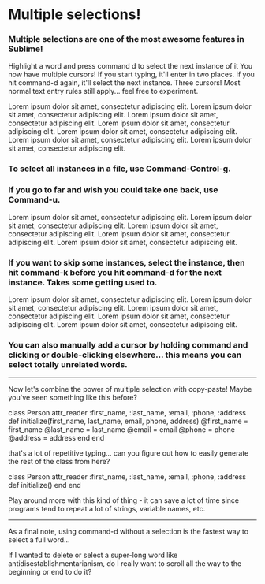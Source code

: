 # Multiple selections!

### Multiple selections are one of the most awesome features in Sublime!

Highlight a word and press command d to select the next instance of it
You now have multiple cursors! If you start typing, it'll enter in two places.
If you hit command-d again, it'll select the next instance. Three cursors!
Most normal text entry rules still apply... feel free to experiment.

Lorem ipsum dolor sit amet, consectetur adipiscing elit.
Lorem ipsum dolor sit amet, consectetur adipiscing elit.
Lorem ipsum dolor sit amet, consectetur adipiscing elit.
Lorem ipsum dolor sit amet, consectetur adipiscing elit.
Lorem ipsum dolor sit amet, consectetur adipiscing elit.
Lorem ipsum dolor sit amet, consectetur adipiscing elit.
Lorem ipsum dolor sit amet, consectetur adipiscing elit.

### To select all instances in a file, use Command-Control-g.

### If you go to far and wish you could take one back, use Command-u.

Lorem ipsum dolor sit amet, consectetur adipiscing elit.
Lorem ipsum dolor sit amet, consectetur adipiscing elit.
Lorem ipsum dolor sit amet, consectetur adipiscing elit.
Lorem ipsum dolor sit amet, consectetur adipiscing elit.
Lorem ipsum dolor sit amet, consectetur adipiscing elit.


### If you want to skip some instances, select the instance, then hit command-k before you hit command-d for the next instance. Takes some getting used to.

Lorem ipsum dolor sit amet, consectetur adipiscing elit.
Lorem ipsum dolor sit amet, consectetur adipiscing elit.
Lorem ipsum dolor sit amet, consectetur adipiscing elit.
Lorem ipsum dolor sit amet, consectetur adipiscing elit.
Lorem ipsum dolor sit amet, consectetur adipiscing elit.


### You can also manually add a cursor by holding command and clicking or double-clicking elsewhere... this means you can select totally unrelated words.




************************

Now let's combine the power of multiple selection with copy-paste! Maybe you've seen something like this before?

class Person
  attr_reader :first_name, :last_name, :email, :phone, :address
  def initialize(first_name, last_name, email, phone, address)
    @first_name = first_name
    @last_name = last_name
    @email = email
    @phone = phone
    @address = address
  end
end

that's a lot of repetitive typing... can you figure out how to easily generate the rest of the class from here?

class Person
  attr_reader :first_name, :last_name, :email, :phone, :address
  def initialize()
  end
end


Play around more with this kind of thing - it can save a lot of time since programs tend to repeat a lot of strings, variable names, etc.




************************

As a final note, using command-d without a selection is the fastest way to select a full word...

If I wanted to delete or select a super-long word like antidisestablishmentarianism, do I really want to scroll all the way to the beginning or end to do it?